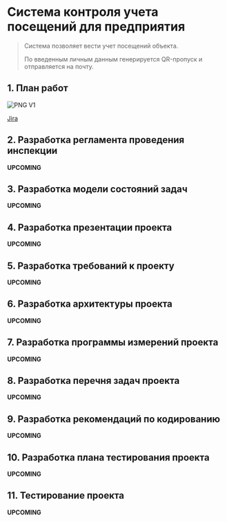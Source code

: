 # Система контроля учета посещений для предприятия

> Система позволяет вести учет посещений объекта.
> 
> По введенным личным данным генерируется QR-пропуск и отправляется на почту.


## 1. План работ

![PNG V1](https://i.ibb.co/Jp04g8P/image.png)

[Jira](https://aaddaa.atlassian.net/jira/software/projects/AD3N/boards/1/timeline?timeline=WEEKS&shared=&atlOrigin=eyJpIjoiNjRlZDE2MGU5ZDYzNDBmNDgxNjFmMTYzODAxZmM3NTAiLCJwIjoiaiJ9)

## 2. Разработка регламента проведения инспекции
**UPCOMING**

## 3. Разработка модели состояний задач
**UPCOMING**

## 4. Разработка презентации проекта
**UPCOMING**

## 5. Разработка требований к проекту
**UPCOMING**

## 6. Разработка архитектуры проекта
**UPCOMING**

## 7. Разработка программы измерений проекта 
**UPCOMING**

## 8. Разработка перечня задач проекта
**UPCOMING**

## 9. Разработка рекомендаций по кодированию
**UPCOMING**

## 10. Разработка плана тестирования проекта
**UPCOMING**

## 11. Тестирование проекта
**UPCOMING**
